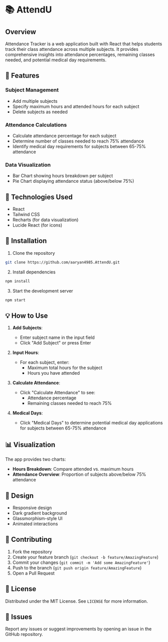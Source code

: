 # 📚 AttendU

## Overview

Attendance Tracker is a web application built with React that helps students track their class attendance across multiple subjects. It provides comprehensive insights into attendance percentages, remaining classes needed, and potential medical day requirements.

## 🌟 Features

### Subject Management
- Add multiple subjects
- Specify maximum hours and attended hours for each subject
- Delete subjects as needed

### Attendance Calculations
- Calculate attendance percentage for each subject
- Determine number of classes needed to reach 75% attendance
- Identify medical day requirements for subjects between 65-75% attendance

### Data Visualization
- Bar Chart showing hours breakdown per subject
- Pie Chart displaying attendance status (above/below 75%)

## 🚀 Technologies Used

- React
- Tailwind CSS
- Recharts (for data visualization)
- Lucide React (for icons)

## 🔧 Installation

1. Clone the repository
```bash
git clone https://github.com/aaryan4985.AttendU.git
```

2. Install dependencies
```bash
npm install
```

3. Start the development server
```bash
npm start
```

## 💡 How to Use

1. **Add Subjects**: 
   - Enter subject name in the input field
   - Click "Add Subject" or press Enter

2. **Input Hours**:
   - For each subject, enter:
     - Maximum total hours for the subject
     - Hours you have attended

3. **Calculate Attendance**:
   - Click "Calculate Attendance" to see:
     - Attendance percentage
     - Remaining classes needed to reach 75%

4. **Medical Days**:
   - Click "Medical Days" to determine potential medical day applications for subjects between 65-75% attendance

## 📊 Visualization

The app provides two charts:
- **Hours Breakdown**: Compare attended vs. maximum hours
- **Attendance Overview**: Proportion of subjects above/below 75% attendance

## 🎨 Design

- Responsive design
- Dark gradient background
- Glassmorphism-style UI
- Animated interactions

## 🤝 Contributing

1. Fork the repository
2. Create your feature branch (`git checkout -b feature/AmazingFeature`)
3. Commit your changes (`git commit -m 'Add some AmazingFeature'`)
4. Push to the branch (`git push origin feature/AmazingFeature`)
5. Open a Pull Request

## 📜 License

Distributed under the MIT License. See `LICENSE` for more information.

## 🐞 Issues

Report any issues or suggest improvements by opening an issue in the GitHub repository.
